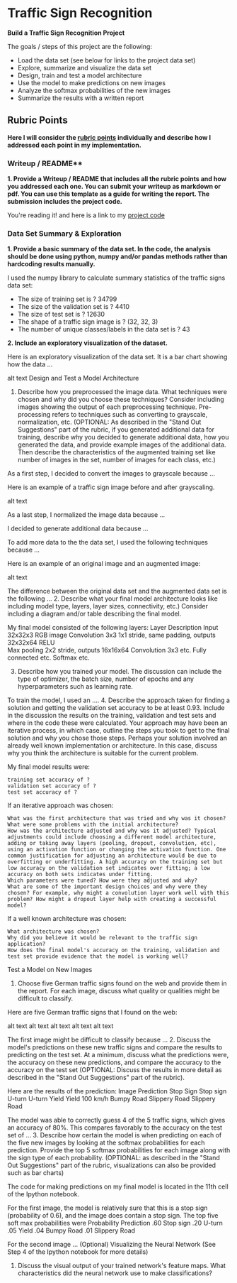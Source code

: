 # Traffic Sign Recognition

**Build a Traffic Sign Recognition Project**

The goals / steps of this project are the following:

* Load the data set (see below for links to the project data set)
* Explore, summarize and visualize the data set
* Design, train and test a model architecture
* Use the model to make predictions on new images
* Analyze the softmax probabilities of the new images
* Summarize the results with a written report

## Rubric Points
**Here I will consider the [rubric points](https://review.udacity.com/#!/rubrics/481/view) individually and describe how I addressed each point in my implementation.**

### Writeup / README**
**1. Provide a Writeup / README that includes all the rubric points and how you addressed each one. You can submit your writeup as markdown or pdf. You can use this template as a guide for writing the report. The submission includes the project code.**

You're reading it! and here is a link to my [project code](https://github.com/mwusdv/CarND-Traffic-Sign-Classifier-Project)

### Data Set Summary & Exploration
**1. Provide a basic summary of the data set. In the code, the analysis should be done using python, numpy and/or pandas methods rather than hardcoding results manually.**

I used the numpy library to calculate summary statistics of the traffic signs data set:

* The size of training set is ?  34799
* The size of the validation set is ? 4410
* The size of test set is ? 12630
* The shape of a traffic sign image is ? (32, 32, 3)
* The number of unique classes/labels in the data set is ? 43

**2. Include an exploratory visualization of the dataset.**

Here is an exploratory visualization of the data set. It is a bar chart showing how the data ...


alt text
Design and Test a Model Architecture
1. Describe how you preprocessed the image data. What techniques were chosen and why did you choose these techniques? Consider including images showing the output of each preprocessing technique. Pre-processing refers to techniques such as converting to grayscale, normalization, etc. (OPTIONAL: As described in the "Stand Out Suggestions" part of the rubric, if you generated additional data for training, describe why you decided to generate additional data, how you generated the data, and provide example images of the additional data. Then describe the characteristics of the augmented training set like number of images in the set, number of images for each class, etc.)

As a first step, I decided to convert the images to grayscale because ...

Here is an example of a traffic sign image before and after grayscaling.

alt text

As a last step, I normalized the image data because ...

I decided to generate additional data because ...

To add more data to the the data set, I used the following techniques because ...

Here is an example of an original image and an augmented image:

alt text

The difference between the original data set and the augmented data set is the following ...
2. Describe what your final model architecture looks like including model type, layers, layer sizes, connectivity, etc.) Consider including a diagram and/or table describing the final model.

My final model consisted of the following layers:
Layer 	Description
Input 	32x32x3 RGB image
Convolution 3x3 	1x1 stride, same padding, outputs 32x32x64
RELU 	
Max pooling 	2x2 stride, outputs 16x16x64
Convolution 3x3 	etc.
Fully connected 	etc.
Softmax 	etc.
	
	
3. Describe how you trained your model. The discussion can include the type of optimizer, the batch size, number of epochs and any hyperparameters such as learning rate.

To train the model, I used an ....
4. Describe the approach taken for finding a solution and getting the validation set accuracy to be at least 0.93. Include in the discussion the results on the training, validation and test sets and where in the code these were calculated. Your approach may have been an iterative process, in which case, outline the steps you took to get to the final solution and why you chose those steps. Perhaps your solution involved an already well known implementation or architecture. In this case, discuss why you think the architecture is suitable for the current problem.

My final model results were:

    training set accuracy of ?
    validation set accuracy of ?
    test set accuracy of ?

If an iterative approach was chosen:

    What was the first architecture that was tried and why was it chosen?
    What were some problems with the initial architecture?
    How was the architecture adjusted and why was it adjusted? Typical adjustments could include choosing a different model architecture, adding or taking away layers (pooling, dropout, convolution, etc), using an activation function or changing the activation function. One common justification for adjusting an architecture would be due to overfitting or underfitting. A high accuracy on the training set but low accuracy on the validation set indicates over fitting; a low accuracy on both sets indicates under fitting.
    Which parameters were tuned? How were they adjusted and why?
    What are some of the important design choices and why were they chosen? For example, why might a convolution layer work well with this problem? How might a dropout layer help with creating a successful model?

If a well known architecture was chosen:

    What architecture was chosen?
    Why did you believe it would be relevant to the traffic sign application?
    How does the final model's accuracy on the training, validation and test set provide evidence that the model is working well?

Test a Model on New Images
1. Choose five German traffic signs found on the web and provide them in the report. For each image, discuss what quality or qualities might be difficult to classify.

Here are five German traffic signs that I found on the web:

alt text alt text alt text alt text alt text

The first image might be difficult to classify because ...
2. Discuss the model's predictions on these new traffic signs and compare the results to predicting on the test set. At a minimum, discuss what the predictions were, the accuracy on these new predictions, and compare the accuracy to the accuracy on the test set (OPTIONAL: Discuss the results in more detail as described in the "Stand Out Suggestions" part of the rubric).

Here are the results of the prediction:
Image 	Prediction
Stop Sign 	Stop sign
U-turn 	U-turn
Yield 	Yield
100 km/h 	Bumpy Road
Slippery Road 	Slippery Road

The model was able to correctly guess 4 of the 5 traffic signs, which gives an accuracy of 80%. This compares favorably to the accuracy on the test set of ...
3. Describe how certain the model is when predicting on each of the five new images by looking at the softmax probabilities for each prediction. Provide the top 5 softmax probabilities for each image along with the sign type of each probability. (OPTIONAL: as described in the "Stand Out Suggestions" part of the rubric, visualizations can also be provided such as bar charts)

The code for making predictions on my final model is located in the 11th cell of the Ipython notebook.

For the first image, the model is relatively sure that this is a stop sign (probability of 0.6), and the image does contain a stop sign. The top five soft max probabilities were
Probability 	Prediction
.60 	Stop sign
.20 	U-turn
.05 	Yield
.04 	Bumpy Road
.01 	Slippery Road

For the second image ...
(Optional) Visualizing the Neural Network (See Step 4 of the Ipython notebook for more details)
1. Discuss the visual output of your trained network's feature maps. What characteristics did the neural network use to make classifications?